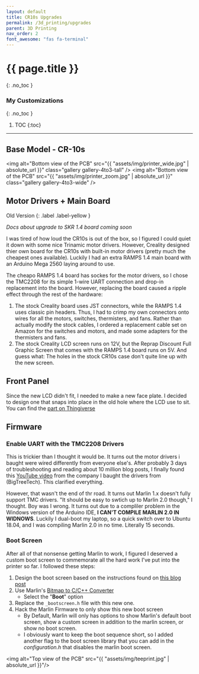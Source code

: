 ```yaml
---
layout: default
title: CR10s Upgrades
permalink: /3d_printing/upgrades
parent: 3D Printing
nav_order: 2
font_awesome: "fas fa-terminal"
---
```


# <i class="{{ page.font_awesome }}"></i> {{ page.title }}
{: .no_toc }


### My Customizations
{: .no_toc }

1. TOC
{:toc}

---

## Base Model - CR-10s

<img alt="Bottom view of the PCB"
     src="{{ "assets/img/printer_wide.jpg" | absolute_url }}"
     class="gallery gallery-4to3-tall" />
<img alt="Bottom view of the PCB"
     src="{{ "assets/img/printer_zoom.jpg" | absolute_url }}"
     class="gallery gallery-4to3-wide" />


## Motor Drivers + Main Board

Old Version
{: .label .label-yellow }

_Docs about upgrade to SKR 1.4 board coming soon_

I was tired of how loud the CR10s is out of the box, so I figured I could quiet it down with some nice Trinamic motor drivers. However, Creality designed thier own board for the CR10s with built-in motor drivers (pretty much the cheapest ones available). Luckily I had an extra RAMPS 1.4 main board with an Arduino Mega 2560 laying around to use.

The cheapo RAMPS 1.4 board has sockes for the motor drivers, so I chose the TMC2208 for its simple 1-wire UART connection and drop-in replacement into the board. However, replacing the board caused a ripple effect through the rest of the hardware:

1. The stock Creality board uses JST connectors, while the RAMPS 1.4 uses classic pin headers. Thus, I had to crimp my own connectors onto wires for all the motors, switches, thermisters, and fans. Rather than actually modify the stock cables, I ordered a replacement cable set on Amazon for the switches and motors, and made some adapters for the thermisters and fans.
2. The stock Creality LCD screen runs on 12V, but the Reprap Discount Full Graphic Screen that comes with the RAMPS 1.4 board runs on 5V. And guess what: The holes in the stock CR10s case don't quite line up with the new screen.

## Front Panel
Since the new LCD didn't fit, I needed to make a new face plate. I decided to design one that snaps into place in the old hole where the LCD use to sit. You can find the [part on Thingiverse](https://www.thingiverse.com/thing:4132276)

## Firmware
### Enable UART with the TMC2208 Drivers
This is trickier than I thought it would be. It turns out the motor drivers i baught were wired differently from everyone else's. After probably 3 days of troubleshooting and reading about 10 million blog posts, I finally found this [YouTube video](https://www.youtube.com/watch?v=k3Uc1F5jgVQ&t=35s) from the company I baught the drivers from (BigTreeTech). This clarified everything.

However, that wasn't the end of thr road. It turns out Marlin 1.x doesn't fully support TMC drivers. "It should be easy to swtich up to Marlin 2.0 though," I thought. Boy was I wrong. It turns out due to a compliler problem in the Windows version of the Arduino IDE, **I CAN'T COMPILE MARLIN 2.0 IN WIDNOWS**. Luckily I dual-boot my laptop, so a quick switch over to Ubuntu 18.04, and I was compiling Marlin 2.0 in no time. Literally 15 seconds.

### Boot Screen
After all of that nonsense getting Marlin to work, I figured I deserved a custom boot screen to commemorate all the hard work I've put into the printer so far. I followed these steps:

1. Design the boot screen based on the instructions found on [this blog post](http://community.robo3d.com/index.php?threads/custom-boot-screen-for-marlin-and-full-graphics-lcd.17221/)
2. Use Marlin's [Bitmap to C/C++ Converter](http://marlinfw.org/tools/u8glib/converter.html)
    - Select the "**Boot**" option
3. Replace the `_bootscreen.h` file with this new one.
4. Hack the Marlin Firmware to only show this new boot screen
    - By Default, Marlin will only has options to show Marlin's default boot screen, show a custom screen in addition to the marlin screen, or show no boot screen.
    - I obviously want to keep the boot sequence short, so I added another flag to the boot screen library that you can add in the _configuration.h_ that disables the marlin boot screen.


<img alt="Top view of the PCB"
     src="{{ "assets/img/teeprint.jpg" | absolute_url }}"/>


